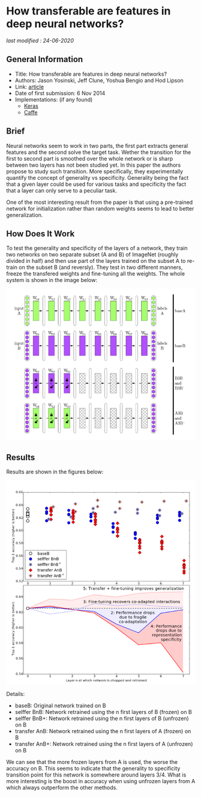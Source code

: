 # How transferable are features in deep neural networks?

_last modified : 24-06-2020_

## General Information

- Title: How transferable are features in deep neural networks?
- Authors: Jason Yosinski, Jeff Clune, Yoshua Bengio and Hod Lipson
- Link: [article](https://arxiv.org/abs/1411.1792)
- Date of first submission: 6 Nov 2014
- Implementations: (if any found)
    - [Keras](http://awesomelink1)
    - [Caffe](http://awesomelink2)

## Brief

Neural networks seem to work in two parts, the first part extracts general features and the second solve the target task. Wether the transition for the first to second part is smoothed over the whole network or is sharp between two layers has not been studied yet. In this paper the authors propose to study such transition. More specifically, they experimentally quantify the concept of generality vs specificity. Generality being the fact that a given layer could be used for various tasks and specificity the fact that a layer can only serve to a peculiar task.

One of the most interesting result from the paper is that using a pre-trained network for initialization rather than random weights seems to lead to better generalization.

## How Does It Work

To test the generality and specificity of the layers of a network, they train two networks on two separate subset (A and B) of ImageNet (roughly divided in half) and then use part of the layers trained on the subset A to re-train on the subset B (and reversly). They test in two different manners, freeze the transfered weights and fine-tuning all the weights. The whole system is shown in the image below:

![system]( https://raw.githubusercontent.com/D3lt4lph4/papers/master/docs/images/others/howtransferablefeaturedeepnn/system.png "system")

## Results

Results are shown in the figures below:

![results]( https://raw.githubusercontent.com/D3lt4lph4/papers/master/docs/images/others/howtransferablefeaturedeepnn/results.png "results")

Details:
- baseB: Original network trained on B
- selffer BnB: Network retrained using the n first layers of B (frozen) on B
- selffer BnB+: Network retrained using the n first layers of B (unfrozen) on B
- transfer AnB: Network retrained using the n first layers of A (frozen) on B
- transfer AnB+: Network retrained using the n first layers of A (unfrozen) on B


We can see that the more frozen layers from A is used, the worse the accuracy on B. This seems to indicate that the generality to specificity transition point for this network is somewhere around layers 3/4. What is more interesting is the boost in accuracy when using unfrozen layers from A which always outperform the other methods.

